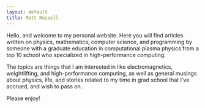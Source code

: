```yaml
---
layout: default
title: Matt Russell
---
```


Hello, and welcome to my personal website. Here you will find articles written on physics, mathematics, computer science, and programming by someone with a graduate education in computational plasma physics from a top 10 school who specialized in high-performance computing. 

The topics are things that I am interested in like electromagnetics, weightlifting, and high-performance computing, as well as general musings about physics, life, and stories related to my time in grad school that I've accrued, and wish to pass on. 

Please enjoy!  